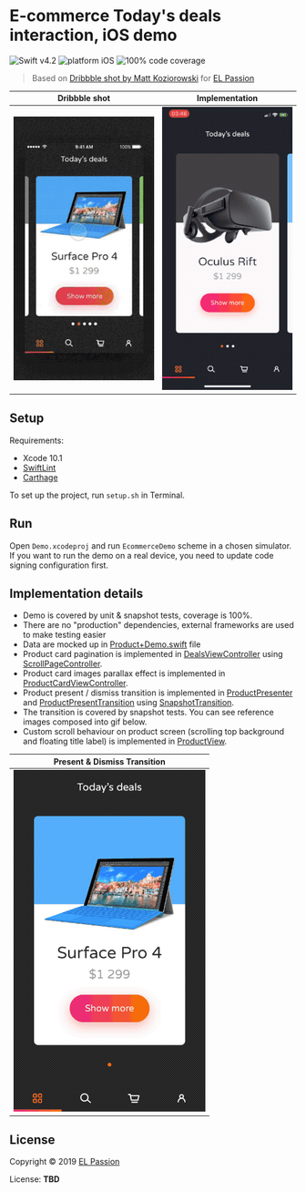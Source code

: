 # E-commerce Today's deals interaction, iOS demo

![Swift v4.2](https://img.shields.io/badge/swift-v4.2-orange.svg)
![platform iOS](https://img.shields.io/badge/platform-iOS-blue.svg)
![100% code coverage](https://img.shields.io/badge/covergage-100%25-success.svg)

> Based on [Dribbble shot by Matt Koziorowski](https://dribbble.com/shots/3116611-E-commerce-Today-s-deals-interaction) for [EL Passion](https://www.elpassion.com)

|Dribbble shot|Implementation|
|:-:|:-:|
|[![Shot](Misc/shot.gif)](https://dribbble.com/shots/3116611-E-commerce-Today-s-deals-interaction)|![Preview](Misc/preview.gif)|

## Setup

Requirements: 

- Xcode 10.1
- [SwiftLint](https://github.com/realm/SwiftLint)
- [Carthage](https://github.com/Carthage/Carthage)

To set up the project, run `setup.sh` in Terminal.

## Run

Open `Demo.xcodeproj` and run `EcommerceDemo` scheme in a chosen simulator. If you want to run the demo on a real device, you need to update code signing configuration first.

## Implementation details

- Demo is covered by unit & snapshot tests, coverage is 100%.
- There are no "production" dependencies, external frameworks are used to make testing easier
- Data are mocked up in [Product+Demo.swift](EcommerceDemo/Models/Product+Demo.swift) file
- Product card pagination is implemented in [DealsViewController](EcommerceDemo/Components/Deals/DealsViewController.swift) using [ScrollPageController](EcommerceDemo/Components/ScrollPage/ScrollPageController.swift).
- Product card images parallax effect is implemented in [ProductCardViewController](EcommerceDemo/Components/ProductCard/ProductCardViewController.swift).
- Product present / dismiss transition is implemented in [ProductPresenter](EcommerceDemo/Components/Product/ProductPresenter.swift) and  [ProductPresentTransition](EcommerceDemo/Components/Product/ProductPresentTransition.swift) using [SnapshotTransition](EcommerceDemo/Components/SnapshotTransition/SnapshotTransition.swift).
- The transition is covered by snapshot tests. You can see reference images composed into gif below.
- Custom scroll behaviour on product screen (scrolling top background and floating title label) is implemented in [ProductView](EcommerceDemo/Components/Product/ProductView.swift).

|Present & Dismiss Transition|
|:-:|
|[![snapshot](Misc/transition_snapshots.gif)](EcommerceDemoTests/Components/Product/__Snapshots__/ProductPresentTransitionSpec)|


## License

Copyright © 2019 [EL Passion](https://www.elpassion.com)

License: **TBD**
